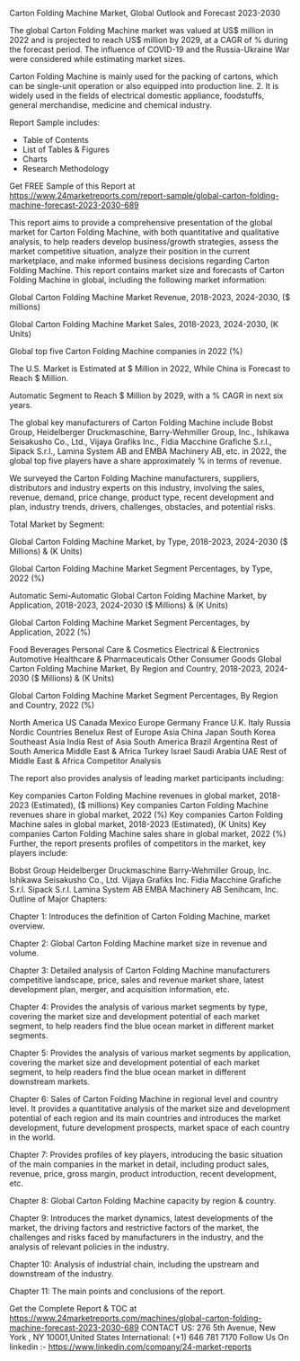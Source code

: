 Carton Folding Machine Market, Global Outlook and Forecast 2023-2030

The global Carton Folding Machine market was valued at US$ million in 2022 and is projected to reach US$ million by 2029, at a CAGR of % during the forecast period. The influence of COVID-19 and the Russia-Ukraine War were considered while estimating market sizes.

Carton Folding Machine is mainly used for the packing of cartons, which can be single-unit operation or also equipped into production line. 2. It is widely used in the fields of electrical domestic appliance, foodstuffs, general merchandise, medicine and chemical industry.

Report Sample includes:
- Table of Contents
- List of Tables & Figures
- Charts
- Research Methodology

Get FREE Sample of this Report at https://www.24marketreports.com/report-sample/global-carton-folding-machine-forecast-2023-2030-689

This report aims to provide a comprehensive presentation of the global market for Carton Folding Machine, with both quantitative and qualitative analysis, to help readers develop business/growth strategies, assess the market competitive situation, analyze their position in the current marketplace, and make informed business decisions regarding Carton Folding Machine. This report contains market size and forecasts of Carton Folding Machine in global, including the following market information:

Global Carton Folding Machine Market Revenue, 2018-2023, 2024-2030, ($ millions)

Global Carton Folding Machine Market Sales, 2018-2023, 2024-2030, (K Units)

Global top five Carton Folding Machine companies in 2022 (%)

The U.S. Market is Estimated at $ Million in 2022, While China is Forecast to Reach $ Million.

Automatic Segment to Reach $ Million by 2029, with a % CAGR in next six years.

The global key manufacturers of Carton Folding Machine include Bobst Group, Heidelberger Druckmaschine, Barry-Wehmiller Group, Inc., Ishikawa Seisakusho Co., Ltd., Vijaya Grafiks Inc., Fidia Macchine Grafiche S.r.l., Sipack S.r.l., Lamina System AB and EMBA Machinery AB, etc. in 2022, the global top five players have a share approximately % in terms of revenue.

We surveyed the Carton Folding Machine manufacturers, suppliers, distributors and industry experts on this industry, involving the sales, revenue, demand, price change, product type, recent development and plan, industry trends, drivers, challenges, obstacles, and potential risks.

Total Market by Segment:

Global Carton Folding Machine Market, by Type, 2018-2023, 2024-2030 ($ Millions) & (K Units)

Global Carton Folding Machine Market Segment Percentages, by Type, 2022 (%)

Automatic
Semi-Automatic
Global Carton Folding Machine Market, by Application, 2018-2023, 2024-2030 ($ Millions) & (K Units)

Global Carton Folding Machine Market Segment Percentages, by Application, 2022 (%)

Food
Beverages
Personal Care & Cosmetics
Electrical & Electronics
Automotive
Healthcare & Pharmaceuticals
Other Consumer Goods
Global Carton Folding Machine Market, By Region and Country, 2018-2023, 2024-2030 ($ Millions) & (K Units)

Global Carton Folding Machine Market Segment Percentages, By Region and Country, 2022 (%)

North America
US
Canada
Mexico
Europe
Germany
France
U.K.
Italy
Russia
Nordic Countries
Benelux
Rest of Europe
Asia
China
Japan
South Korea
Southeast Asia
India
Rest of Asia
South America
Brazil
Argentina
Rest of South America
Middle East & Africa
Turkey
Israel
Saudi Arabia
UAE
Rest of Middle East & Africa
Competitor Analysis

The report also provides analysis of leading market participants including:

Key companies Carton Folding Machine revenues in global market, 2018-2023 (Estimated), ($ millions)
Key companies Carton Folding Machine revenues share in global market, 2022 (%)
Key companies Carton Folding Machine sales in global market, 2018-2023 (Estimated), (K Units)
Key companies Carton Folding Machine sales share in global market, 2022 (%)
Further, the report presents profiles of competitors in the market, key players include:

Bobst Group
Heidelberger Druckmaschine
Barry-Wehmiller Group, Inc.
Ishikawa Seisakusho Co., Ltd.
Vijaya Grafiks Inc.
Fidia Macchine Grafiche S.r.l.
Sipack S.r.l.
Lamina System AB
EMBA Machinery AB
Senihcam, Inc.
Outline of Major Chapters:

Chapter 1: Introduces the definition of Carton Folding Machine, market overview.

Chapter 2: Global Carton Folding Machine market size in revenue and volume.

Chapter 3: Detailed analysis of Carton Folding Machine manufacturers competitive landscape, price, sales and revenue market share, latest development plan, merger, and acquisition information, etc.

Chapter 4: Provides the analysis of various market segments by type, covering the market size and development potential of each market segment, to help readers find the blue ocean market in different market segments.

Chapter 5: Provides the analysis of various market segments by application, covering the market size and development potential of each market segment, to help readers find the blue ocean market in different downstream markets.

Chapter 6: Sales of Carton Folding Machine in regional level and country level. It provides a quantitative analysis of the market size and development potential of each region and its main countries and introduces the market development, future development prospects, market space of each country in the world.

Chapter 7: Provides profiles of key players, introducing the basic situation of the main companies in the market in detail, including product sales, revenue, price, gross margin, product introduction, recent development, etc.

Chapter 8: Global Carton Folding Machine capacity by region & country.

Chapter 9: Introduces the market dynamics, latest developments of the market, the driving factors and restrictive factors of the market, the challenges and risks faced by manufacturers in the industry, and the analysis of relevant policies in the industry.

Chapter 10: Analysis of industrial chain, including the upstream and downstream of the industry.

Chapter 11: The main points and conclusions of the report.

Get the Complete Report & TOC at https://www.24marketreports.com/machines/global-carton-folding-machine-forecast-2023-2030-689
CONTACT US:
276 5th Avenue, New York , NY 10001,United States
International: (+1) 646 781 7170
Follow Us On linkedin :- https://www.linkedin.com/company/24-market-reports
